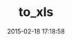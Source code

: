 ---
layout: post
title:  "to_xls"
repo:   "splendeo/to_xls"
date:   2015-02-18 17:18:58
gemurl: https://github.com/splendeo/to_xls
---
